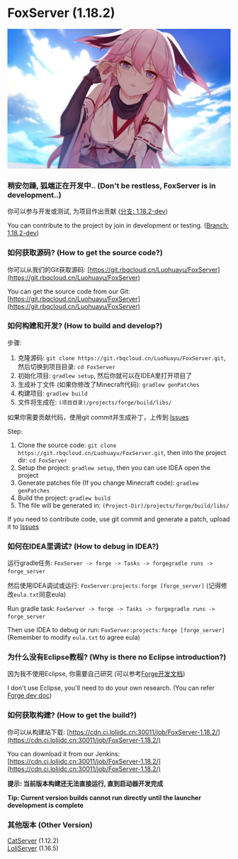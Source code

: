 # FoxServer (1.18.2)

![](pic.jpg)

### 稍安勿躁, 狐端正在开发中.. (Don't be restless, FoxServer is in development..)
你可以参与开发或测试, 为项目作出贡献 ([分支: 1.18.2-dev](https://git.rbqcloud.cn/Luohuayu/FoxServer/src/branch/1.18.2-dev))

You can contribute to the project by join in development or testing. ([Branch: 1.18.2-dev](https://git.rbqcloud.cn/Luohuayu/FoxServer/src/branch/1.18.2-dev))

### 如何获取源码? (How to get the source code?)
你可以从我们的Git获取源码: [https://git.rbqcloud.cn/Luohuayu/FoxServer](https://git.rbqcloud.cn/Luohuayu/FoxServer)

You can get the source code from our Git: [https://git.rbqcloud.cn/Luohuayu/FoxServer](https://git.rbqcloud.cn/Luohuayu/FoxServer)

### 如何构建和开发? (How to build and develop?)
步骤:

1. 克隆源码: `git clone https://git.rbqcloud.cn/Luohuayu/FoxServer.git`, 然后切换到项目目录: `cd FoxServer`
2. 初始化项目: `gradlew setup`, 然后你就可以在IDEA里打开项目了
3. 生成补丁文件 (如果你修改了Minecraft代码): `gradlew genPatches`
4. 构建项目: `gradlew build`
5. 文件将生成在: `(项目目录)/projects/forge/build/libs/`

如果你需要贡献代码，使用git commit并生成补丁，上传到 [Issues](https://github.com/Luohuayu/FoxServer/issues)


Step:

1. Clone the source code: `git clone https://git.rbqcloud.cn/Luohuayu/FoxServer.git`, then into the project dir: `cd FoxServer`
2. Setup the project: `gradlew setup`, then you can use IDEA open the project
3. Generate patches file (If you change Minecraft code): `gradlew genPatches`
4. Build the project: `gradlew build`
5. The file will be generated in: `(Project-Dir)/projects/forge/build/libs/`

If you need to contribute code, use git commit and generate a patch, upload it to [Issues](https://github.com/Luohuayu/FoxServer/issues)

### 如何在IDEA里调试? (How to debug in IDEA?)
运行gradle任务: `FoxServer -> forge -> Tasks -> forgegradle runs -> forge_server`

然后使用IDEA调试或运行: `FoxServer:projects:forge [forge_server]` (记得修改`eula.txt`同意eula)

Run gradle task: `FoxServer -> forge -> Tasks -> forgegradle runs -> forge_server`

Then use IDEA to debug or run:  `FoxServer:projects:forge [forge_server]` (Remember to modify `eula.txt` to agree eula)

### 为什么没有Eclipse教程? (Why is there no Eclipse introduction?)
因为我不使用Eclipse, 你需要自己研究 (可以参考[Forge开发文档](https://mcforge.readthedocs.io/en/latest/forgedev/))

I don't use Eclipse, you'll need to do your own research. (You can refer [Forge dev doc](https://mcforge.readthedocs.io/en/latest/forgedev/))

### 如何获取构建? (How to get the build?)
你可以从构建站下载: [https://cdn.ci.loliidc.cn:30011/job/FoxServer-1.18.2/](https://cdn.ci.loliidc.cn:30011/job/FoxServer-1.18.2/)

You can download it from our Jenkins: [https://cdn.ci.loliidc.cn:30011/job/FoxServer-1.18.2/](https://cdn.ci.loliidc.cn:30011/job/FoxServer-1.18.2/)

**提示: 当前版本构建还无法直接运行, 直到启动器开发完成**

**Tip: Current version builds cannot run directly until the launcher development is complete**

### 其他版本 (Other Version)
[CatServer](https://github.com/Luohuayu/CatServer) (1.12.2)<br>
[LoliServer](https://github.com/Loli-Server/LoliServer) (1.16.5)<br>


